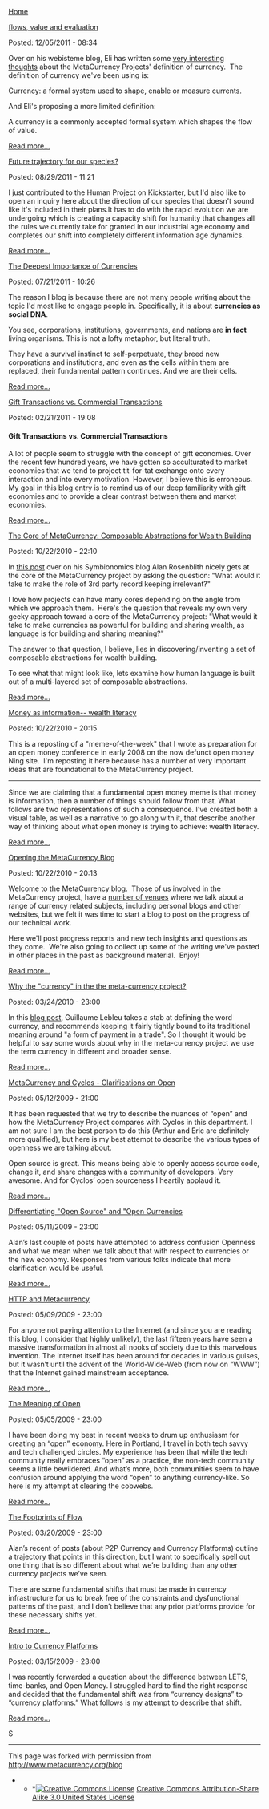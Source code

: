 [Home](-)

<span class="field-content"><a href="http://www.metacurrency.org/blog/2011/12/05/flows-value-and-evaluation">flows, value and evaluation</a></span>

<label class="views-label-created">
Posted:
</label> <span class="field-content">12/05/2011 - 08:34</span>

Over on his webisteme blog, Eli has written some [very interesting thoughts](http://www.webisteme.com/blog/?p=926) about the MetaCurrency Projects' definition of currency.  The definition of currency we've been using is:

Currency: a formal system used to shape, enable or measure currents.

And Eli's proposing a more limited definition:

A currency is a commonly accepted formal system which shapes the flow of value.

<span class="field-content"><a href="http://www.metacurrency.org/blog/2011/12/05/flows-value-and-evaluation">Read more...</a></span>

<span class="field-content"><a href="http://www.metacurrency.org/blog/2011/08/29/future-trajectory-our-species">Future trajectory for our species?</a></span>

<label class="views-label-created">
Posted:
</label> <span class="field-content">08/29/2011 - 11:21</span>

I just contributed to the Human Project on Kickstarter, but I'd also like to open an inquiry here about the direction of our species that doesn't sound like it's included in their plans.It has to do with the rapid evolution we are undergoing which is creating a capacity shift for humanity that changes all the rules we currently take for granted in our industrial age economy and completes our shift into completely different information age dynamics.

<span class="field-content"><a href="http://www.metacurrency.org/blog/2011/08/29/future-trajectory-our-species">Read more...</a></span>

<span class="field-content"><a href="http://www.metacurrency.org/blog/2011/07/21/deepest-importance-currencies">The Deepest Importance of Currencies</a></span>

<label class="views-label-created">
Posted:
</label> <span class="field-content">07/21/2011 - 10:26</span>

The reason I blog is because there are not many people writing about the topic I'd most like to engage people in. Specifically, it is about **currencies as social DNA**.

You see, corporations, institutions, governments, and nations are **in fact** living organisms. This is not a lofty metaphor, but literal truth.

They have a survival instinct to self-perpetuate, they breed new corporations and institutions, and even as the cells within them are replaced, their fundamental pattern continues. And we are their cells.

<span class="field-content"><a href="http://www.metacurrency.org/blog/2011/07/21/deepest-importance-currencies">Read more...</a></span>

<span class="field-content"><a href="http://www.metacurrency.org/blog/2011/02/21/gift-transactions-vs-commercial-transactions">Gift Transactions vs. Commercial Transactions</a></span>

<label class="views-label-created">
Posted:
</label> <span class="field-content">02/21/2011 - 19:08</span>

#### Gift Transactions vs. Commercial Transactions

A lot of people seem to struggle with the concept of gift economies. Over the recent few hundred years, we have gotten so acculturated to market economies that we tend to project tit-for-tat exchange onto every interaction and into every motivation. However, I believe this is erroneous. My goal in this blog entry is to remind us of our deep familiarity with gift economies and to provide a clear contrast between them and market economies.

<span class="field-content"><a href="http://www.metacurrency.org/blog/2011/02/21/gift-transactions-vs-commercial-transactions">Read more...</a></span>

<span class="field-content"><a href="http://www.metacurrency.org/blog/2010/10/22/composable-abstractions-for-wealth-building">The Core of MetaCurrency: Composable Abstractions for Wealth Building</a></span>

<label class="views-label-created">
Posted:
</label> <span class="field-content">10/22/2010 - 22:10</span>

In [this post](http://alanrosenblith.blogspot.com/2010/09/core-of-metacurrency.html) over on his Symbionomics blog Alan Rosenblith nicely gets at the core of the MetaCurrency project by asking the question: "What would it take to make the role of 3rd party record keeping irrelevant?"

I love how projects can have many cores depending on the angle from which we approach them.  Here's the question that reveals my own very geeky approach toward a core of the MetaCurrency project: "What would it take to make currencies as powerful for building and sharing wealth, as language is for building and sharing meaning?"  

The answer to that question, I believe, lies in discovering/inventing a set of composable abstractions for wealth building.

To see what that might look like, lets examine how human language is built out of a multi-layered set of composable abstractions.  

<span class="field-content"><a href="http://www.metacurrency.org/blog/2010/10/22/composable-abstractions-for-wealth-building">Read more...</a></span>

<span class="field-content"><a href="http://www.metacurrency.org/blog/2010/10/22/money-information-wealth-literacy">Money as information-- wealth literacy</a></span>

<label class="views-label-created">
Posted:
</label> <span class="field-content">10/22/2010 - 20:15</span>

This is a reposting of a "meme-of-the-week" that I wrote as preparation for an open money conference in early 2008 on the now defunct open money Ning site.  I'm reposting it here because has a number of very important ideas that are foundational to the MetaCurrency project.

* * *

Since we are claiming that a fundamental open money meme is that money is information, then a number of things should follow from that. What follows are two representations of such a consequence. I've created both a visual table, as well as a narrative to go along with it, that describe another way of thinking about what open money is trying to achieve: wealth literacy.

<span class="field-content"><a href="http://www.metacurrency.org/blog/2010/10/22/money-information-wealth-literacy">Read more...</a></span>

<span class="field-content"><a href="http://www.metacurrency.org/blog/2010/10/22/opening-metacurrency-blog">Opening the MetaCurrency Blog</a></span>

<label class="views-label-created">
Posted:
</label> <span class="field-content">10/22/2010 - 20:13</span>

Welcome to the MetaCurrency blog.  Those of us involved in the MetaCurrency project, have a [number of venues](http://www.metacurrency.org/links) where we talk about a range of currency related subjects, including personal blogs and other websites, but we felt it was time to start a blog to post on the progress of our technical work.

Here we'll post progress reports and new tech insights and questions as they come.  We're also going to collect up some of the writing we've posted in other places in the past as background material.  Enjoy!

<span class="field-content"><a href="http://www.metacurrency.org/blog/2010/10/22/opening-metacurrency-blog">Read more...</a></span>

<span class="field-content"><a href="http://www.metacurrency.org/blog/2010/03/24/why-currency-meta-currency-project">Why the "currency" in the the meta-currency project?</a></span>

<label class="views-label-created">
Posted:
</label> <span class="field-content">03/24/2010 - 23:00</span>

In this <a href="http://lebleu.org/blog/2009/03/23/what-is-a-currency/" target="_self">blog post</a>, Guillaume Lebleu takes a stab at defining the word currency, and recommends keeping it fairly tightly bound to its traditional meaning around "a form of payment in a trade". So I thought it would be helpful to say some words about why in the meta-currency project we use the term currency in different and broader sense.

<span class="field-content"><a href="http://www.metacurrency.org/blog/2010/03/24/why-currency-meta-currency-project">Read more...</a></span>

<span class="field-content"><a href="http://www.metacurrency.org/blog/2009/05/12/metacurrency-and-cyclos-clarifications-open">MetaCurrency and Cyclos - Clarifications on Open</a></span>

<label class="views-label-created">
Posted:
</label> <span class="field-content">05/12/2009 - 21:00</span>

It has been requested that we try to describe the nuances of “open” and how the MetaCurrency Project compares with Cyclos in this department. I am not sure I am the best person to do this (Arthur and Eric are definitely more qualified), but here is my best attempt to describe the various types of openness we are talking about.

Open source is great. This means being able to openly access source code, change it, and share changes with a community of developers. Very awesome. And for Cyclos’ open sourceness I heartily applaud it.

<span class="field-content"><a href="http://www.metacurrency.org/blog/2009/05/12/metacurrency-and-cyclos-clarifications-open">Read more...</a></span>

<span class="field-content"><a href="http://www.metacurrency.org/blog/2009/05/11/differentiating-open-source-and-open-currencies">Differentiating "Open Source" and "Open Currencies</a></span>

<label class="views-label-created">
Posted:
</label> <span class="field-content">05/11/2009 - 23:00</span>

Alan’s last couple of posts have attempted to address confusion Openness and what we mean when we talk about that with respect to currencies or the new economy. Responses from various folks indicate that more clarification would be useful.

<span class="field-content"><a href="http://www.metacurrency.org/blog/2009/05/11/differentiating-open-source-and-open-currencies">Read more...</a></span>

<span class="field-content"><a href="http://www.metacurrency.org/blog/2009/05/09/http-and-metacurrency">HTTP and Metacurrency</a></span>

<label class="views-label-created">
Posted:
</label> <span class="field-content">05/09/2009 - 23:00</span>

For anyone not paying attention to the Internet (and since you are reading this blog, I consider that highly unlikely), the last fifteen years have seen a massive transformation in almost all nooks of society due to this marvelous invention. The Internet itself has been around for decades in various guises, but it wasn’t until the advent of the World-Wide-Web (from now on “WWW”) that the Internet gained mainstream acceptance.

<span class="field-content"><a href="http://www.metacurrency.org/blog/2009/05/09/http-and-metacurrency">Read more...</a></span>

<span class="field-content"><a href="http://www.metacurrency.org/blog/2009/05/05/meaning-open">The Meaning of Open</a></span>

<label class="views-label-created">
Posted:
</label> <span class="field-content">05/05/2009 - 23:00</span>

I have been doing my best in recent weeks to drum up enthusiasm for creating an “open” economy. Here in Portland, I travel in both tech savvy and tech challenged circles. My experience has been that while the tech community really embraces “open” as a practice, the non-tech community seems a little bewildered. And what’s more, both communities seem to have confusion around applying the word “open” to anything currency-like. So here is my attempt at clearing the cobwebs.

<span class="field-content"><a href="http://www.metacurrency.org/blog/2009/05/05/meaning-open">Read more...</a></span>

<span class="field-content"><a href="http://www.metacurrency.org/blog/2009/03/20/footprints-flow">The Footprints of Flow</a></span>

<label class="views-label-created">
Posted:
</label> <span class="field-content">03/20/2009 - 23:00</span>

Alan’s recent of posts (about P2P Currency and Currency Platforms) outline a trajectory that points in this direction, but I want to specifically spell out one thing that is so different about what we’re building than any other currency projects we’ve seen.

There are some fundamental shifts that must be made in currency infrastructure for us to break free of the constraints and dysfunctional patterns of the past, and I don’t believe that any prior platforms provide for these necessary shifts yet.

<span class="field-content"><a href="http://www.metacurrency.org/blog/2009/03/20/footprints-flow">Read more...</a></span>

<span class="field-content"><a href="http://www.metacurrency.org/blog/2009/03/15/intro-currency-platforms">Intro to Currency Platforms</a></span>

<label class="views-label-created">
Posted:
</label> <span class="field-content">03/15/2009 - 23:00</span>

I was recently forwarded a question about the difference between LETS, time-banks, and Open Money. I struggled hard to find the right response and decided that the fundamental shift was from “currency designs” to “currency platforms.” What follows is my attempt to describe that shift.

<span class="field-content"><a href="http://www.metacurrency.org/blog/2009/03/15/intro-currency-platforms">Read more...</a></span>

<a href="http://www.metacurrency.org/blog/rss.xml" class="feed-icon"><img src="http://www.metacurrency.org/misc/feed.png" alt="Syndicate content" title="" width="16" height="16" /></a>

* * *

This page was forked with permission from <a href="http://www.metacurrency.org/blog" target="_blank">http://www.metacurrency.org/blog</a>

* * *<a rel="license" href="http://creativecommons.org/licenses/by-sa/3.0/us/"><img alt="Creative Commons License" src="http://i.creativecommons.org/l/by-sa/3.0/us/88x31.png" /></a> <a rel="license" href="http://creativecommons.org/licenses/by-sa/3.0/us/">Creative Commons Attribution-Share Alike 3.0 United States License</a>